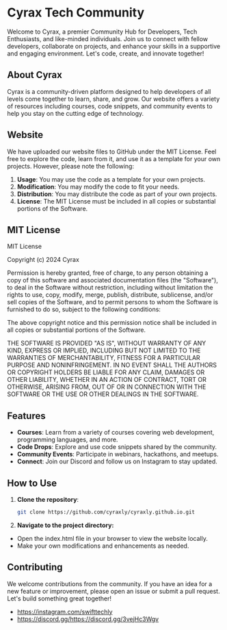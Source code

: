 # Cyrax Tech Community

Welcome to Cyrax, a premier Community Hub for Developers, Tech Enthusiasts, and like-minded individuals. Join us to connect with fellow developers, collaborate on projects, and enhance your skills in a supportive and engaging environment. Let's code, create, and innovate together!

## About Cyrax

Cyrax is a community-driven platform designed to help developers of all levels come together to learn, share, and grow. Our website offers a variety of resources including courses, code snippets, and community events to help you stay on the cutting edge of technology.

## Website

We have uploaded our website files to GitHub under the MIT License. Feel free to explore the code, learn from it, and use it as a template for your own projects. However, please note the following:

1. **Usage**: You may use the code as a template for your own projects.
2. **Modification**: You may modify the code to fit your needs.
3. **Distribution**: You may distribute the code as part of your own projects.
4. **License**: The MIT License must be included in all copies or substantial portions of the Software.

## MIT License

MIT License

Copyright (c) 2024 Cyrax

Permission is hereby granted, free of charge, to any person obtaining a copy
of this software and associated documentation files (the "Software"), to deal
in the Software without restriction, including without limitation the rights
to use, copy, modify, merge, publish, distribute, sublicense, and/or sell
copies of the Software, and to permit persons to whom the Software is
furnished to do so, subject to the following conditions:

The above copyright notice and this permission notice shall be included in all
copies or substantial portions of the Software.

THE SOFTWARE IS PROVIDED "AS IS", WITHOUT WARRANTY OF ANY KIND, EXPRESS OR
IMPLIED, INCLUDING BUT NOT LIMITED TO THE WARRANTIES OF MERCHANTABILITY,
FITNESS FOR A PARTICULAR PURPOSE AND NONINFRINGEMENT. IN NO EVENT SHALL THE
AUTHORS OR COPYRIGHT HOLDERS BE LIABLE FOR ANY CLAIM, DAMAGES OR OTHER
LIABILITY, WHETHER IN AN ACTION OF CONTRACT, TORT OR OTHERWISE, ARISING FROM,
OUT OF OR IN CONNECTION WITH THE SOFTWARE OR THE USE OR OTHER DEALINGS IN THE
SOFTWARE.


## Features

- **Courses**: Learn from a variety of courses covering web development, programming languages, and more.
- **Code Drops**: Explore and use code snippets shared by the community.
- **Community Events**: Participate in webinars, hackathons, and meetups.
- **Connect**: Join our Discord and follow us on Instagram to stay updated.

## How to Use

1. **Clone the repository**:
   ```bash
   git clone https://github.com/cyraxly/cyraxly.github.io.git

2. **Navigate to the project directory:**

- Open the index.html file in your browser to view the website locally.
- Make your own modifications and enhancements as needed.

## Contributing
We welcome contributions from the community. If you have an idea for a new feature or improvement, please open an issue or submit a pull request. Let's build something great together!

- https://instagram.com/swifttechly
- https://discord.gg/https://discord.gg/3vejHc3Wgv
